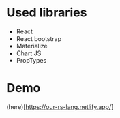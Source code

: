# Used libraries
* React
* React bootstrap
* Materialize
* Chart JS
* PropTypes

# Demo
(here)[https://our-rs-lang.netlify.app/]
